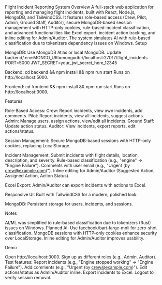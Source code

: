 Flight Incident Reporting System
Overview
A full-stack web application for reporting and managing flight incidents, built with React, Node.js, MongoDB, and TailwindCSS. It features role-based access (Crew, Pilot, Admin, Ground Staff, Auditor), secure MongoDB-based session management with HTTP-only cookies, rule-based incident classification, and advanced functionalities like Excel export, incident action tracking, and inline editing for Admin/Auditor. The system simulates AI with rule-based classification due to tokenizers dependency issues on Windows.
Setup

MongoDB:
Use MongoDB Atlas or local MongoDB.
Update backend/.env:MONGO_URI=mongodb://localhost:27017/flight_incidents
PORT=5000
JWT_SECRET=your_jwt_secret_here_12345




Backend:
cd backend && npm install && npm run start
Runs on http://localhost:5000.


Frontend:
cd frontend && npm install && npm run start
Runs on http://localhost:3000.



Features

Role-Based Access:
Crew: Report incidents, view own incidents, add comments.
Pilot: Report incidents, view all incidents, suggest actions.
Admin: Manage users, assign actions, view/edit all incidents.
Ground Staff: Update action status.
Auditor: View incidents, export reports, edit actions/status.


Session Management:
Secure MongoDB-based sessions with HTTP-only cookies, replacing LocalStorage.


Incident Management:
Submit incidents with flight details, location, description, and severity.
Rule-based classification (e.g., "engine" → "Engine Failure").
Comments with user email (e.g., "Urgent (by crew@example.com)").
Inline editing for Admin/Auditor (Suggested Action, Assigned Action, Action Status).


Excel Export:
Admin/Auditor can export incidents with actions to Excel.


Responsive UI:
Built with TailwindCSS for a modern, polished look.


MongoDB:
Persistent storage for users, incidents, and sessions.



Notes

AI/ML was simplified to rule-based classification due to tokenizers (Rust) issues on Windows.
Planned AI: Use facebook/bart-large-mnli for zero-shot classification.
MongoDB sessions with HTTP-only cookies enhance security over LocalStorage.
Inline editing for Admin/Auditor improves usability.

Demo

Open http://localhost:3000.
Sign up as different roles (e.g., Admin, Auditor).
Test features:
Report incidents (e.g., "Engine stopped working" → "Engine Failure").
Add comments (e.g., "Urgent (by crew@example.com)").
Edit actions/status as Admin/Auditor inline.
Export incidents to Excel.
Logout to verify session removal.



